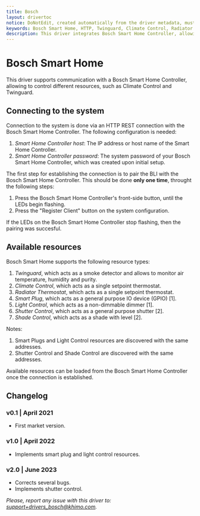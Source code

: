 ```yaml
---
title: Bosch
layout: drivertoc
notice: DoNotEdit, created automatically from the driver metadata, must be updated on the driver itself
keywords: Bosch Smart Home, HTTP, Twinguard, Climate Control, Radiator Thermostat, Smart Plug, Light Control, Shade Control
description: This driver integrates Bosch Smart Home Controller, allowing to control Twinguard, Climate Control, Radiator Thermostat, Smart Plug, Light Control and Shade Control.
---
```

# Bosch Smart Home

This driver supports communication with a Bosch Smart Home Controller,
allowing to control different resources, such as Climate Control and
Twinguard.

## Connecting to the system

Connection to the system is done via an HTTP REST connection with the
Bosch Smart Home Controller. The following configuration is needed:

 1. *Smart Home Controller host*: The IP address or host name of the
Smart Home Controller.
 2. *Smart Home Controller password*: The system password of your
Bosch Smart Home Controller, which was created upon initial setup.

The first step for establishing the connection is to pair the BLI
with the Bosch Smart Home Controller. This should be done **only
one time**, throught the following steps:

 1. Press the Bosch Smart Home Controller's front-side button,
until the LEDs begin flashing.
 2. Press the "Register Client" button on the system configuration.

If the LEDs on the Bosch Smart Home Controller stop flashing, then
the pairing was succesful.

## Available resources

Bosch Smart Home supports the following resource types:

 1. *Twinguard*, which acts as a smoke detector and allows to
monitor air temperature, humidity and purity. 
 2. *Climate Control*, which acts as a single setpoint thermostat.
 3. *Radiator Thermostat*, which acts as a single setpoint thermostat.
 4. *Smart Plug*, which acts as a general purpose IO device (GPIO) [1].
 5. *Light Control*, which acts as a non-dimmable dimmer [1].
 6. *Shutter Control*, which acts as a general purpose shutter [2].
 7. *Shade Control*, which acts as a shade with level [2].

Notes:
 1. Smart Plugs and Light Control resources are discovered with the same addresses.
 2. Shutter Control and Shade Control are discovered with the same addresses.

Available resources can be loaded from the Bosch Smart Home
Controller once the connection is established.

## Changelog

### v0.1 | April 2021
 - First market version.
### v1.0 | April 2022
 - Implements smart plug and light control resources.
### v2.0 | June 2023
 - Corrects several bugs.
 - Implements shutter control.

*Please, report any issue with this driver to: support+drivers_bosch@khimo.com.*
